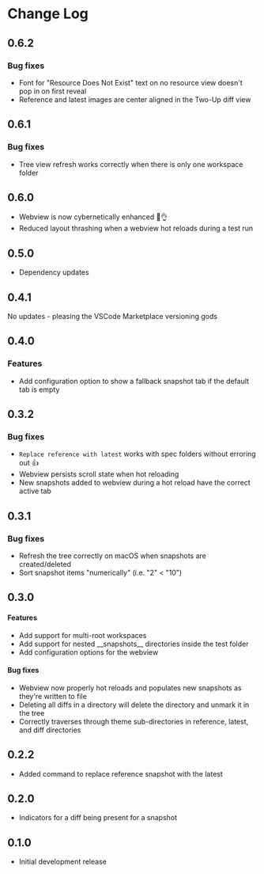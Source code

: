 # Change Log

## 0.6.2
### Bug fixes
- Font for "Resource Does Not Exist" text on no resource view doesn't pop in on first reveal
- Reference and latest images are center aligned in the Two-Up diff view

## 0.6.1
### Bug fixes
- Tree view refresh works correctly when there is only one workspace folder

## 0.6.0
- Webview is now cybernetically enhanced 🤖👌
- Reduced layout thrashing when a webview hot reloads during a test run

## 0.5.0
- Dependency updates

## 0.4.1
No updates - pleasing the VSCode Marketplace versioning gods

## 0.4.0
### Features
- Add configuration option to show a fallback snapshot tab if the default tab is empty

## 0.3.2
### Bug fixes
- `Replace reference with latest` works with spec folders without erroring out 👍
- Webview persists scroll state when hot reloading
- New snapshots added to webview during a hot reload have the correct active tab

## 0.3.1
### Bug fixes
- Refresh the tree correctly on macOS when snapshots are created/deleted
- Sort snapshot items "numerically" (i.e. "2" < "10")

## 0.3.0
#### Features
- Add support for multi-root workspaces
- Add support for nested \_\_snapshots\_\_ directories inside the test folder
- Add configuration options for the webview
#### Bug fixes
- Webview now properly hot reloads and populates new snapshots as they're written to file
- Deleting all diffs in a directory will delete the directory and unmark it in the tree
- Correctly traverses through theme sub-directories in reference, latest, and diff directories

## 0.2.2

- Added command to replace reference snapshot with the latest

## 0.2.0

- Indicators for a diff being present for a snapshot

## 0.1.0

- Initial development release